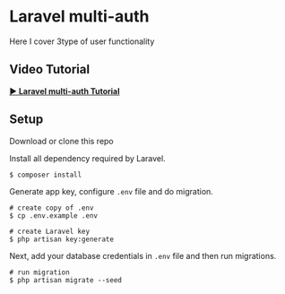# Laravel multi-auth 
Here I cover 3type of user functionality


## Video Tutorial

 **[ ▶️ Laravel multi-auth Tutorial](https://www.youtube.com/watch?v=KBA22pSeoe4)**

## Setup

Download or clone this repo



Install all dependency required by Laravel.
```shell
$ composer install
```

Generate app key, configure `.env` file and do migration.
```shell
# create copy of .env
$ cp .env.example .env

# create Laravel key
$ php artisan key:generate
```

Next, add your database credentials in `.env` file and then run migrations.
```shell
# run migration
$ php artisan migrate --seed
```
